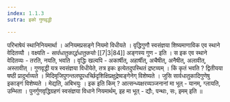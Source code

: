 ```yaml
---
index: 1.1.3
sutra: इको गुणवृद्धी

---
```

परिभाषेयं स्थानिनियमार्था । अनियमप्रसङ्गे नियमो विधीयते । वृद्धिगुणौ स्वसंज्ञया शिष्यमाणाविक एव स्थाने वेदितव्यौ । वक्ष्यति - _सार्वधातुकार्द्धधातुकयोः_ [[7|3|84]] अङ्गस्य गुण - इति । स इक एव स्थाने वेदितव्यः - तरति, नयति, भवति । वृद्धिः खल्वपि - अकार्षीत्, अहार्षीत्, अचैषीत्, अनैषीत्, अलावीत्, अस्तावीत् । गुणवृद्धी यत्र स्वसंज्ञया विधीयेते, तत्र इकः इत्येतदुपस्थितं द्रष्टव्यम् । किं कृतं भवति ? द्वितीयया षष्ठी प्रादुर्भाव्यते । मिदिमृजिपुगन्तलघू्पधर्च्छिदृशिक्षिप्रक्षुद्रेष्वङ्गेनेग् विशेष्यते । जुसि सार्वधातुकादिगुणेषु इकाङ्गं विशेष्यते । मेद्यति, अबिभयुः । इक इति किम् ? आत्सन्ध्यक्षरव्यञ्जनानां मा भूत् - यानम्, ग्लायति, उम्भिता । पुनर्गुणवृद्धिग्रहणं स्वसंज्ञया विधाने नियमार्थम्, इह मा भूत् - द्यौः, पन्थाः, सः, इमम् इति ॥
